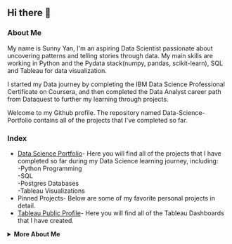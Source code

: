 ## Hi there 👋 

### About Me

My name is Sunny Yan, I'm an aspiring Data Scientist passionate about uncovering patterns and telling stories through data. My main skills are working in Python and the Pydata stack(numpy, pandas, scikit-learn), SQL and Tableau for data visualization.

I started my Data journey by completing the IBM Data Science Professional Certificate on Coursera, and then completed the Data Analyst career path from Dataquest to further my learning through projects.

Welcome to my Github profile. The repository named Data-Science-Portfolio contains all of the projects that I've completed so far.

<!-- <summary><strong>Index</strong></summary> -->
### Index

- [Data Science Portfolio](https://github.com/sunnyyan97/Data-Science-Portfolio)- Here you will find all of the projects that I have completed so far during my Data Science learning journey, including:  
    -Python Programming  
    -SQL   
    -Postgres Databases    
    -Tableau Visualizations   
- Pinned Projects- Below are some of my favorite personal projects in detail.
- [Tableau Public Profile](https://public.tableau.com/profile/sunny.yan7263#!/)- Here you will find all of the Tableau Dashboards that I have created.

<details>
    
<summary><strong>More About Me</strong></summary>

- 🔭  I’m currently applying to jobs in Data Science, Data and Business Analytics and Business Intelligence. If you are looking for a hardworking team-player, look no further!
- 🌱  I'm currently enrolled in Duke's [Excel to MySQL: Analytic Techniques for Business Specialization](https://www.coursera.org/specializations/excel-mysql) and [UC Davis' Data Visualization with Tableau Specialization](https://www.coursera.org/specializations/data-visualization) on Coursera.
- 📫  How to reach me: https://www.linkedin.com/in/sunny-yan-0504a6120/
- 💬  Twitter for Data Visualizations: [@sunnyyan97](https://twitter.com/sunnyyan97)


<!--
**sunnyyan97/sunnyyan97** is a ✨ _special_ ✨ repository because its `README.md` (this file) appears on your GitHub profile.

Here are some ideas to get you started:

- 🔭 I’m currently working on ...
- 🌱 I’m currently learning ...
- 👯 I’m looking to collaborate on ...
- 🤔 I’m looking for help with ...
- 💬 Ask me about ...
- 📫 How to reach me: ...
- 😄 Pronouns: ...
- ⚡ Fun fact: ...
-->
